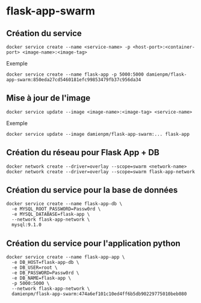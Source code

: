 # flask-app-swarm

## Création du service
```
docker service create --name <service-name> -p <host-port>:<container-port> <image-name>:<image-tag>
```

Exemple
```
docker service create --name flask-app -p 5000:5000 damienpm/flask-app-swarm:850eda27cd5460181efc99853479fb37c956da34
```

## Mise à jour de l'image
```
docker service update --image <image-name>:<image-tag> <service-name>
```

Exemple
```
docker service update --image damienpm/flask-app-swarm:... flask-app
```

## Création du réseau pour Flask App + DB
```
docker network create --driver=overlay --scope=swarm <network-name>
docker network create --driver=overlay --scope=swarm flask-app-network
```

## Création du service pour la base de données
```
docker service create --name flask-app-db \
  -e MYSQL_ROOT_PASSWORD=Passw0rd \
  -e MYSQL_DATABASE=flask-app \
  --network flask-app-network \
  mysql:9.1.0
```

## Création du service pour l'application python
```
docker service create --name flask-app-app \
  -e DB_HOST=flask-app-db \
  -e DB_USER=root \
  -e DB_PASSWORD=Passw0rd \
  -e DB_NAME=flask-app \
  -p 5000:5000 \
  --network flask-app-network \
  damienpm/flask-app-swarm:474a6ef101c10ed4ff6b5db90229775010beb080
```
